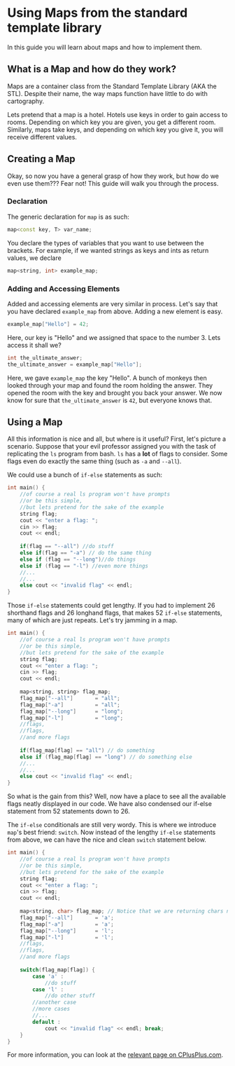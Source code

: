 # Using Maps from the standard template library

In this guide you will learn about maps and how to implement them.

##  What is a Map and how do they work?

Maps are a container class from the Standard Template Library (AKA the STL).
Despite their name, the way maps function have little to do with cartography.

Lets pretend that a map is a hotel.
Hotels use keys in order to gain access to rooms.
Depending on which key you are given, you get a different room.
Similarly, maps take keys, and depending on which key you give it, you will receive different values. 

## Creating a Map

Okay, so now you have a general grasp of how they work, but how do we even use them???
Fear not!
This guide will walk you through the process.

### Declaration

The generic declaration for ```map``` is as such:

```c++
map<const key, T> var_name;
```

You declare the types of variables that you want to use between the brackets.
For example, if we wanted strings as keys and ints as return values, we declare

```c++
map<string, int> example_map;
```

### Adding and Accessing Elements

Added and accessing elements are very similar in process.
Let's say that you have declared ```example_map``` from above.
Adding a new element is easy.

```c++
example_map["Hello"] = 42;
```

Here, our key is "Hello" and we assigned that space to the number 3.
Lets access it shall we?

```c++
int the_ultimate_answer;
the_ultimate_answer = example_map["Hello"];
```

Here, we gave ```example_map``` the key "Hello".
A bunch of monkeys then looked through your map and found the room holding the answer.
They opened the room with the key and brought you back your answer.
We now know for sure that ```the_ultimate_answer``` is ```42```, but everyone knows that.

## Using a Map

All this information is nice and all, but where is it useful?
First, let's picture a scenario.
Suppose that your evil professor assigned you with the task of replicating the ```ls``` program from bash.
```ls``` has a **lot** of flags to consider.
Some flags even do exactly the same thing (such as ```-a``` and ```--all```).

We could use a bunch of ```if-else``` statements as such:

```c++
int main() {
	//of course a real ls program won't have prompts
	//or be this simple,
	//but lets pretend for the sake of the example
	string flag;
	cout << "enter a flag: ";
	cin >> flag;
	cout << endl;
	
	if(flag == "--all") //do stuff
	else if(flag == "-a") // do the same thing
	else if (flag == "--long")//do things
	else if (flag == "-l") //even more things
	//...
	//...
	else cout << "invalid flag" << endl;
}
```

Those ```if-else``` statements could get lengthy.
If you had to implement 26 shorthand flags and 26 longhand flags, that makes 52 ```if-else``` statements, many of which are just repeats.
Let's try jamming in a map.

```c++
int main() {
	//of course a real ls program won't have prompts
	//or be this simple,
	//but lets pretend for the sake of the example
	string flag;
	cout << "enter a flag: ";
	cin >> flag;
	cout << endl;
	
	map<string, string> flag_map;
	flag_map["--all"]		= "all";
	flag_map["-a"]			= "all";
	flag_map["--long"]		= "long";
	flag_map["-l"]			= "long";
	//flags,
	//flags,
	//and more flags
	
	if(flag_map[flag] == "all") // do something
	else if (flag_map[flag] == "long") // do something else
	//...
	//...
	else cout << "invalid flag" << endl;
}
```

So what is the gain from this?
Well, now have a place to see all the available flags neatly displayed in our code.
We have also condensed our if-else statement from 52 statements down to 26.

The ```if-else``` conditionals are still very wordy.
This is where we introduce ```map```'s best friend: ```switch```.
Now instead of the lengthy ```if-else``` statements from above, we can have the nice and clean ```switch``` statement below.

```c++
int main() {
	//of course a real ls program won't have prompts
	//or be this simple,
	//but lets pretend for the sake of the example
	string flag;
	cout << "enter a flag: ";
	cin >> flag;
	cout << endl;
	
	map<string, char> flag_map; // Notice that we are returning chars now
	flag_map["--all"]		= 'a';
	flag_map["-a"]			= 'a';
	flag_map["--long"]		= 'l';
	flag_map["-l"]			= 'l';
	//flags,
	//flags,
	//and more flags
	
	switch(flag_map[flag]) {
		case 'a' :
			//do stuff
		case 'l' :
			//do other stuff
		//another case
		//more cases
		//...
		default :
			cout << "invalid flag" << endl; break; 
	}
}
```

For more information, you can look at the [relevant page on CPlusPlus.com](http://www.cplusplus.com/reference/map/map/).
